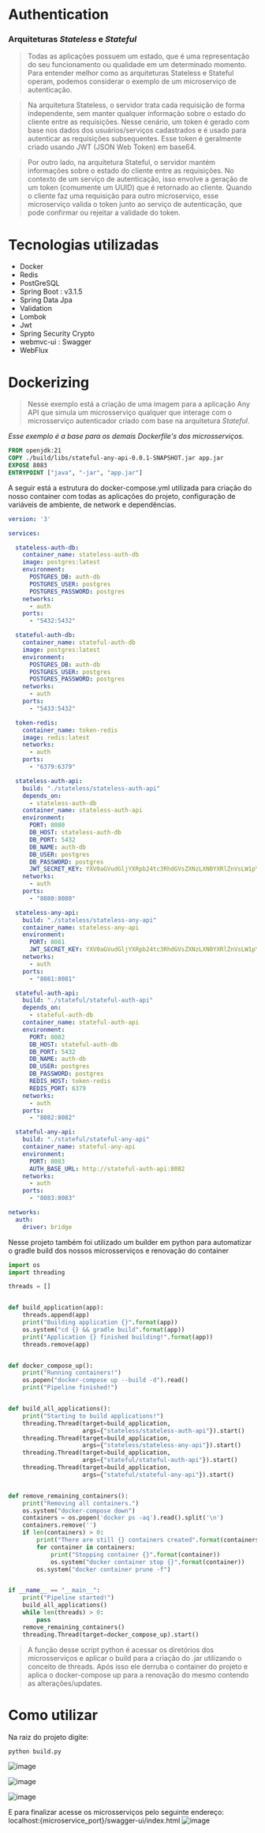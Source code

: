 # Authentication

### Arquiteturas *Stateless* e *Stateful*

>Todas as aplicações possuem um estado, que é uma representação do seu funcionamento ou qualidade em um determinado momento. Para entender melhor como as arquiteturas Stateless e Stateful operam, podemos considerar o exemplo de um microserviço de autenticação.

>Na arquitetura Stateless, o servidor trata cada requisição de forma independente, sem manter qualquer informação sobre o estado do cliente entre as requisições. Nesse cenário, um token é gerado com base nos dados dos usuários/serviços cadastrados e é usado para autenticar as requisições subsequentes. Esse token é geralmente criado usando JWT (JSON Web Token) em base64.

>Por outro lado, na arquitetura Stateful, o servidor mantém informações sobre o estado do cliente entre as requisições. No contexto de um serviço de autenticação, isso envolve a geração de um token (comumente um UUID) que é retornado ao cliente. Quando o cliente faz uma requisição para outro microserviço, esse microserviço valida o token junto ao serviço de autenticação, que pode confirmar ou rejeitar a validade do token.

# Tecnologias utilizadas
- Docker
- Redis
- PostGreSQL
- Spring Boot : v3.1.5
- Spring Data Jpa
- Validation
- Lombok
- Jwt
- Spring Security Crypto
- webmvc-ui : Swagger
- WebFlux

# Dockerizing
>Nesse exemplo está a criação de uma imagem para a aplicação Any API que simula um microsserviço qualquer que interage com o microsserviço autenticador criado com base na arquitetura *Stateful*.

*Esse exemplo é a base para os demais Dockerfile's dos microsserviços.*
```dockerfile
FROM openjdk:21
COPY ./build/libs/stateful-any-api-0.0.1-SNAPSHOT.jar app.jar
EXPOSE 8083
ENTRYPOINT ["java", "-jar", "app.jar"]
```

A seguir está a estrutura do docker-compose.yml utilizada para criação do nosso container com todas as aplicações do projeto, configuração de variáveis de ambiente, de network e dependências.
```yml
version: '3'

services:

  stateless-auth-db:
    container_name: stateless-auth-db
    image: postgres:latest
    environment:
      POSTGRES_DB: auth-db
      POSTGRES_USER: postgres
      POSTGRES_PASSWORD: postgres
    networks:
      - auth
    ports:
      - "5432:5432"

  stateful-auth-db:
    container_name: stateful-auth-db
    image: postgres:latest
    environment:
      POSTGRES_DB: auth-db
      POSTGRES_USER: postgres
      POSTGRES_PASSWORD: postgres
    networks:
      - auth
    ports:
      - "5433:5432"

  token-redis:
    container_name: token-redis
    image: redis:latest
    networks:
      - auth
    ports:
      - "6379:6379"

  stateless-auth-api:
    build: "./stateless/stateless-auth-api"
    depends_on:
      - stateless-auth-db
    container_name: stateless-auth-api
    environment:
      PORT: 8080
      DB_HOST: stateless-auth-db
      DB_PORT: 5432
      DB_NAME: auth-db
      DB_USER: postgres
      DB_PASSWORD: postgres
      JWT_SECRET_KEY: YXV0aGVudGljYXRpb24tc3RhdGVsZXNzLXN0YXRlZnVsLW1pY3Jvc2VydmljZS1jb250YWluZXI=
    networks:
      - auth
    ports:
      - "8080:8080"

  stateless-any-api:
    build: "./stateless/stateless-any-api"
    container_name: stateless-any-api
    environment:
      PORT: 8081
      JWT_SECRET_KEY: YXV0aGVudGljYXRpb24tc3RhdGVsZXNzLXN0YXRlZnVsLW1pY3Jvc2VydmljZS1jb250YWluZXI=
    networks:
      - auth
    ports:
      - "8081:8081"

  stateful-auth-api:
    build: "./stateful/stateful-auth-api"
    depends_on:
      - stateful-auth-db
    container_name: stateful-auth-api
    environment:
      PORT: 8082
      DB_HOST: stateful-auth-db
      DB_PORT: 5432
      DB_NAME: auth-db
      DB_USER: postgres
      DB_PASSWORD: postgres
      REDIS_HOST: token-redis
      REDIS_PORT: 6379
    networks:
      - auth
    ports:
      - "8082:8082"

  stateful-any-api:
    build: "./stateful/stateful-any-api"
    container_name: stateful-any-api
    environment:
      PORT: 8083
      AUTH_BASE_URL: http://stateful-auth-api:8082
    networks:
      - auth
    ports:
      - "8083:8083"

networks:
  auth:
    driver: bridge
```

Nesse projeto também foi utilizado um builder em python para automatizar o gradle build dos nossos microsserviços e renovação do container

```python
import os
import threading

threads = []


def build_application(app):
    threads.append(app)
    print("Building application {}".format(app))
    os.system("cd {} && gradle build".format(app))
    print("Application {} finished building!".format(app))
    threads.remove(app)


def docker_compose_up():
    print("Running containers!")
    os.popen("docker-compose up --build -d").read()
    print("Pipeline finished!")


def build_all_applications():
    print("Starting to build applications!")
    threading.Thread(target=build_application,
                     args={"stateless/stateless-auth-api"}).start()
    threading.Thread(target=build_application,
                     args={"stateless/stateless-any-api"}).start()
    threading.Thread(target=build_application,
                     args={"stateful/stateful-auth-api"}).start()
    threading.Thread(target=build_application,
                     args={"stateful/stateful-any-api"}).start()


def remove_remaining_containers():
    print("Removing all containers.")
    os.system("docker-compose down")
    containers = os.popen('docker ps -aq').read().split('\n')
    containers.remove('')
    if len(containers) > 0:
        print("There are still {} containers created".format(containers))
        for container in containers:
            print("Stopping container {}".format(container))
            os.system("docker container stop {}".format(container))
        os.system("docker container prune -f")


if __name__ == "__main__":
    print("Pipeline started!")
    build_all_applications()
    while len(threads) > 0:
        pass
    remove_remaining_containers()
    threading.Thread(target=docker_compose_up).start()
```
> A função desse script python é acessar os diretórios dos microsserviços e aplicar o build para a criação do .jar utilizando o conceito de threads. Após isso ele derruba o container do projeto e aplica o docker-compose up para a renovação do mesmo contendo as alterações/updates.

# Como utilizar

Na raiz do projeto digite:
```shell
python build.py
```
![image](https://github.com/Emanuelsmcastro/Authentication/assets/93106680/02caadc4-7ffd-4ee1-9ac9-724a224680cc)

![image](https://github.com/Emanuelsmcastro/Authentication/assets/93106680/88fd2fc6-8bc0-4113-85d5-b96ab36115ca)

![image](https://github.com/Emanuelsmcastro/Authentication/assets/93106680/54f03eff-b1c2-4090-98be-b8a1bcbb9621)

E para finalizar acesse os microsserviços pelo seguinte endereço: localhost:{microservice_port}/swagger-ui/index.html
![image](https://github.com/Emanuelsmcastro/Authentication/assets/93106680/eaa16c60-2a16-4b42-b72d-1b113595ab03)

